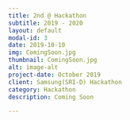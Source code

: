 ```yaml
---
title: 2nd @ Hackathon
subtitle: 2019 - 2020
layout: default
modal-id: 3
date: 2019-10-10
img: ComingSoon.jpg
thumbnail: ComingSoon.jpg
alt: image-alt
project-date: October 2019
client: Samsung(SRI-D) Hackathon
category: Hackathon
description: Coming Soon

---
```

